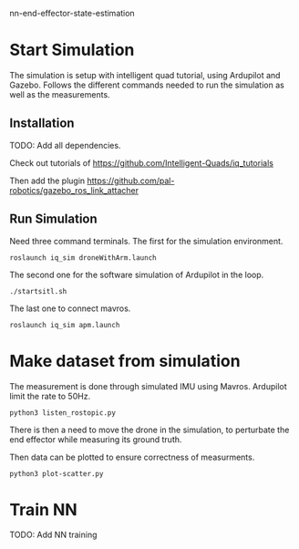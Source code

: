 nn-end-effector-state-estimation

# Start Simulation

The simulation is setup with  intelligent quad  tutorial, using Ardupilot and Gazebo. Follows the different commands needed to run the simulation as well as the measurements.

## Installation

TODO: Add all dependencies.

Check out tutorials of https://github.com/Intelligent-Quads/iq_tutorials

Then add the plugin https://github.com/pal-robotics/gazebo_ros_link_attacher

## Run Simulation

Need three command terminals. The first for the simulation environment.

```
roslaunch iq_sim droneWithArm.launch
```
The second one for the software simulation of Ardupilot in the loop.
```
./startsitl.sh
```
The last one to connect mavros.
```
roslaunch iq_sim apm.launch
```

# Make dataset from simulation

The measurement is done through simulated IMU using Mavros. Ardupilot limit the rate to 50Hz.
```
python3 listen_rostopic.py
```
There is then a need to move the drone in the simulation, to perturbate the end effector while measuring its ground truth.

Then data can be plotted to ensure correctness of measurments.

```
python3 plot-scatter.py
```

# Train NN

TODO: Add NN training
